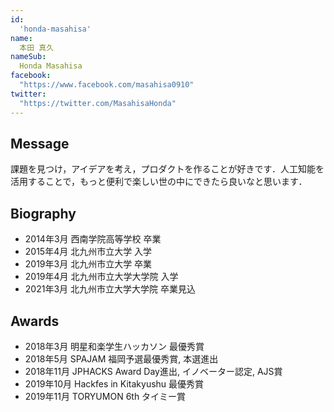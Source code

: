 ```yaml
---
id:
  'honda-masahisa'
name:
  本田 真久
nameSub:
  Honda Masahisa
facebook:
  "https://www.facebook.com/masahisa0910"
twitter:
  "https://twitter.com/MasahisaHonda"
---
```



## Message
課題を見つけ，アイデアを考え，プロダクトを作ることが好きです．人工知能を活用することで，もっと便利で楽しい世の中にできたら良いなと思います．

## Biography
- 2014年3月 西南学院高等学校 卒業
- 2015年4月 北九州市立大学 入学
- 2019年3月 北九州市立大学 卒業
- 2019年4月 北九州市立大学大学院 入学
- 2021年3月 北九州市立大学大学院 卒業見込

## Awards
- 2018年3月 明星和楽学生ハッカソン 最優秀賞
- 2018年5月 SPAJAM 福岡予選最優秀賞, 本選進出
- 2018年11月 JPHACKS Award Day進出, イノベーター認定, AJS賞
- 2019年10月 Hackfes in Kitakyushu 最優秀賞
- 2019年11月 TORYUMON 6th タイミー賞
